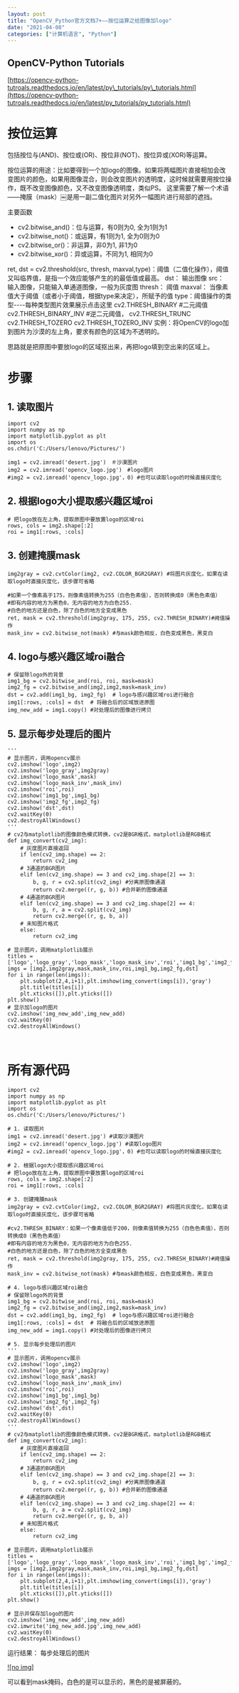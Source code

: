 ```yaml
---
layout: post
title: "OpenCV_Python官方文档7+——按位运算之给图像加logo"
date: "2021-04-08"
categories: ["计算机语言", "Python"]
---
```


## OpenCV-Python Tutorials

[https://opencv-python-tutroals.readthedocs.io/en/latest/py\_tutorials/py\_tutorials.html](https://opencv-python-tutroals.readthedocs.io/en/latest/py_tutorials/py_tutorials.html)

# 按位运算

包括按位与(AND)、按位或(OR)、按位非(NOT)、按位异或(XOR)等运算。

按位运算的用途：比如要得到一个加logo的图像。如果将两幅图片直接相加会改变图片的颜色，如果用图像混合，则会改变图片的透明度，这时候就需要用按位操作，既不改变图像颜色，又不改变图像透明度，类似PS。 这里需要了解一个术语——掩膜（mask）￼是用一副二值化图片对另外一幅图片进行局部的遮挡。

主要函数

- cv2.bitwise\_and()：位与运算，有0则为0, 全为1则为1
- cv2.bitwise\_not()：或运算，有1则为1, 全为0则为0
- cv2.bitwise\_or()：非运算，非0为1, 非1为0
- cv2.bitwise\_xor()：异或运算，不同为1, 相同为0

ret, dst = cv2.threshold(src, thresh, maxval,type)：阈值（二值化操作），阈值又叫临界值，是指一个效应能够产生的的最低值或最高。 dst： 输出图像 src： 输入图像，只能输入单通道图像，一般为灰度图 thresh： 阈值 maxval： 当像素值大于阈值（或者小于阈值，根据type来决定），所赋予的值 type：阈值操作的类型----每种类型图片效果展示点击这里 cv2.THRESH\_BINARY #二元阈值 cv2.THRESH\_BINARY\_INV #逆二元阈值， cv2.THRESH\_TRUNC cv2.THRESH\_TOZERO cv2.THRESH\_TOZERO\_INV 实例：将OpenCV的logo加到图片为沙漠的左上角，要求有颜色的区域为不透明的。

思路就是把原图中要放logo的区域抠出来，再把logo填到空出来的区域上。

# 步骤

## 1\. 读取图片

```
import cv2
import numpy as np
import matplotlib.pyplot as plt
import os 
os.chdir('C:/Users/lenovo/Pictures/')

img1 = cv2.imread('desert.jpg')　＃沙漠图片
img2 = cv2.imread('opencv_logo.jpg')　#logo图片
#img2 = cv2.imread('opencv_logo.jpg'，0) #也可以读取logo的时候直接灰度化

```

## 2\. 根据logo大小提取感兴趣区域roi

```
# 把logo放在左上角，提取原图中要放置logo的区域roi
rows, cols = img2.shape[:2]
roi = img1[:rows, :cols]
```

## 3\. 创建掩膜mask

```
img2gray = cv2.cvtColor(img2, cv2.COLOR_BGR2GRAY) #将图片灰度化，如果在读取logo时直接灰度化，该步骤可省略

#如果一个像素高于175，则像素值转换为255（白色色素值），否则转换成0（黑色色素值）
#即有内容的地方为黑色0，无内容的地方为白色255.
#白色的地方还是白色，除了白色的地方全变成黑色
ret, mask = cv2.threshold(img2gray, 175, 255, cv2.THRESH_BINARY)#阙值操作
mask_inv = cv2.bitwise_not(mask) #与mask颜色相反，白色变成黑色，黑变白

```

## 4\. logo与感兴趣区域roi融合

```
# 保留除logo外的背景
img1_bg = cv2.bitwise_and(roi, roi, mask=mask)
img2_fg = cv2.bitwise_and(img2,img2,mask=mask_inv)
dst = cv2.add(img1_bg, img2_fg)  # logo与感兴趣区域roi进行融合
img1[:rows, :cols] = dst  # 将融合后的区域放进原图
img_new_add = img1.copy() #对处理后的图像进行拷贝

```

## 5\. 显示每步处理后的图片

```
'''
# 显示图片，调用opencv展示
cv2.imshow('logo',img2)
cv2.imshow('logo_gray',img2gray)
cv2.imshow('logo_mask',mask)
cv2.imshow('logo_mask_inv',mask_inv)
cv2.imshow('roi',roi)
cv2.imshow('img1_bg',img1_bg)
cv2.imshow('img2_fg',img2_fg)
cv2.imshow('dst',dst)
cv2.waitKey(0)
cv2.destroyAllWindows()
'''
# cv2与matplotlib的图像颜色模式转换，cv2是BGR格式，matplotlib是RGB格式
def img_convert(cv2_img):
    # 灰度图片直接返回
    if len(cv2_img.shape) == 2:
        return cv2_img
    # 3通道的BGR图片
    elif len(cv2_img.shape) == 3 and cv2_img.shape[2] == 3:
        b, g, r = cv2.split(cv2_img) #分离原图像通道
        return cv2.merge((r, g, b)) #合并新的图像通道
    # 4通道的BGR图片
    elif len(cv2_img.shape) == 3 and cv2_img.shape[2] == 4:
        b, g, r, a = cv2.split(cv2_img)
        return cv2.merge((r, g, b, a))
    # 未知图片格式
    else:
        return cv2_img

# 显示图片，调用matplotlib展示
titles = ['logo','logo_gray','logo_mask','logo_mask_inv','roi','img1_bg','img2_fg','dst']
imgs = [img2,img2gray,mask,mask_inv,roi,img1_bg,img2_fg,dst]
for i in range(len(imgs)):
    plt.subplot(2,4,i+1),plt.imshow(img_convert(imgs[i]),'gray')
    plt.title(titles[i])
    plt.xticks([]),plt.yticks([])
plt.show()
# 显示加logo的图片
cv2.imshow('img_new_add',img_new_add)
cv2.waitKey(0)
cv2.destroyAllWindows()

```

 

# 所有源代码

```
import cv2
import numpy as np
import matplotlib.pyplot as plt
import os 
os.chdir('C:/Users/lenovo/Pictures/')

# 1. 读取图片
img1 = cv2.imread('desert.jpg') #读取沙漠图片
img2 = cv2.imread('opencv_logo.jpg') #读取logo图片
#img2 = cv2.imread('opencv_logo.jpg'，0) #也可以读取logo的时候直接灰度化

# 2. 根据logo大小提取感兴趣区域roi
# 把logo放在左上角，提取原图中要放置logo的区域roi
rows, cols = img2.shape[:2]
roi = img1[:rows, :cols]

# 3. 创建掩膜mask
img2gray = cv2.cvtColor(img2, cv2.COLOR_BGR2GRAY) #将图片灰度化，如果在读取logo时直接灰度化，该步骤可省略

#cv2.THRESH_BINARY：如果一个像素值低于200，则像素值转换为255（白色色素值），否则转换成0（黑色色素值）
#即有内容的地方为黑色0，无内容的地方为白色255.
#白色的地方还是白色，除了白色的地方全变成黑色
ret, mask = cv2.threshold(img2gray, 175, 255, cv2.THRESH_BINARY)#阙值操作
mask_inv = cv2.bitwise_not(mask) #与mask颜色相反，白色变成黑色，黑变白

# 4. logo与感兴趣区域roi融合
# 保留除logo外的背景
img1_bg = cv2.bitwise_and(roi, roi, mask=mask)
img2_fg = cv2.bitwise_and(img2,img2,mask=mask_inv)
dst = cv2.add(img1_bg, img2_fg)  # logo与感兴趣区域roi进行融合
img1[:rows, :cols] = dst  # 将融合后的区域放进原图
img_new_add = img1.copy() #对处理后的图像进行拷贝

# 5. 显示每步处理后的图片
'''
# 显示图片，调用opencv展示
cv2.imshow('logo',img2)
cv2.imshow('logo_gray',img2gray)
cv2.imshow('logo_mask',mask)
cv2.imshow('logo_mask_inv',mask_inv)
cv2.imshow('roi',roi)
cv2.imshow('img1_bg',img1_bg)
cv2.imshow('img2_fg',img2_fg)
cv2.imshow('dst',dst)
cv2.waitKey(0)
cv2.destroyAllWindows()
'''
# cv2与matplotlib的图像颜色模式转换，cv2是BGR格式，matplotlib是RGB格式
def img_convert(cv2_img):
    # 灰度图片直接返回
    if len(cv2_img.shape) == 2:
        return cv2_img
    # 3通道的BGR图片
    elif len(cv2_img.shape) == 3 and cv2_img.shape[2] == 3:
        b, g, r = cv2.split(cv2_img) #分离原图像通道
        return cv2.merge((r, g, b)) #合并新的图像通道
    # 4通道的BGR图片
    elif len(cv2_img.shape) == 3 and cv2_img.shape[2] == 4:
        b, g, r, a = cv2.split(cv2_img)
        return cv2.merge((r, g, b, a))
    # 未知图片格式
    else:
        return cv2_img

# 显示图片，调用matplotlib展示
titles = ['logo','logo_gray','logo_mask','logo_mask_inv','roi','img1_bg','img2_fg','dst']
imgs = [img2,img2gray,mask,mask_inv,roi,img1_bg,img2_fg,dst]
for i in range(len(imgs)):
    plt.subplot(2,4,i+1),plt.imshow(img_convert(imgs[i]),'gray')
    plt.title(titles[i])
    plt.xticks([]),plt.yticks([])
plt.show()

# 显示并保存加logo的图片
cv2.imshow('img_new_add',img_new_add)
cv2.imwrite('img_new_add.jpg',img_new_add)
cv2.waitKey(0)
cv2.destroyAllWindows()

```

运行结果： 每步处理后的图片

[![no img]](http://127.0.0.1/?attachment_id=3832)

可以看到mask掩码，白色的是可以显示的，黑色的是被屏蔽的。
